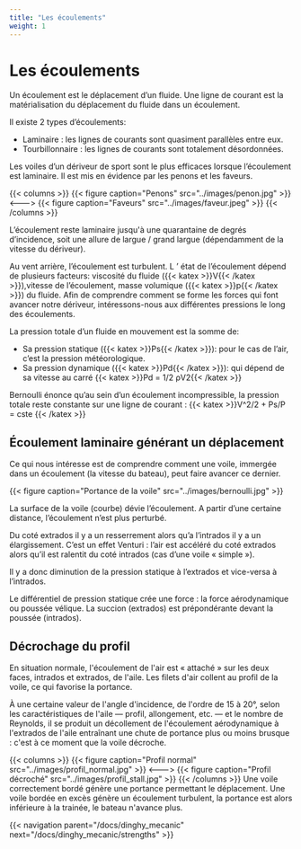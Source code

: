 ```yaml
---
title: "Les écoulements"
weight: 1
---
```


# Les écoulements

Un écoulement est le déplacement d’un fluide. Une ligne de courant est la matérialisation du déplacement du fluide dans un écoulement.

Il existe 2 types d’écoulements:

- Laminaire : les lignes de courants sont quasiment parallèles entre eux.
- Tourbillonnaire : les lignes de courants sont totalement désordonnées.

Les voiles d’un dériveur de sport sont le plus efficaces lorsque l’écoulement est laminaire. Il est mis en évidence par les penons et les faveurs.

{{< columns >}}
{{< figure caption="Penons" src="../images/penon.jpg" >}}
<--->
{{< figure caption="Faveurs" src="../images/faveur.jpeg" >}}
{{< /columns >}}

L’écoulement reste laminaire jusqu'à une quarantaine de degrés d’incidence, soit une allure de largue / grand largue (dépendamment de la vitesse du dériveur).

Au vent arrière, l’écoulement est turbulent.
L ’ état de l’écoulement dépend de plusieurs facteurs: viscosité du fluide ({{< katex >}}V{{< /katex >}}),vitesse de l’écoulement, masse volumique ({{< katex >}}p{{< /katex >}}) du fluide. Afin de comprendre comment se forme les forces qui font avancer notre dériveur, intéressons-nous aux différentes pressions le long des écoulements.

La pression totale d’un fluide en mouvement est la somme de:

- Sa pression statique ({{< katex >}}Ps{{< /katex >}}): pour le cas de l’air, c’est la pression météorologique.
- Sa pression dynamique ({{< katex >}}Pd{{< /katex >}}): qui dépend de sa vitesse au carré {{< katex >}}Pd = 1/2 ρV2{{< /katex >}}

Bernoulli énonce qu’au sein d’un écoulement incompressible, la pression totale reste constante sur une ligne de courant :
{{< katex >}}V^2/2 + Ps/P = cste {{< /katex >}}

## Écoulement laminaire générant un déplacement

Ce qui nous intéresse est de comprendre comment une voile, immergée dans un écoulement (la vitesse du bateau), peut faire avancer ce dernier.

{{< figure caption="Portance de la voile" src="../images/bernoulli.jpg" >}}

 La surface de la voile (courbe) dévie l’écoulement. A partir d’une certaine distance, l’écoulement n’est plus perturbé.

Du coté extrados il y a un resserrement alors qu’a l’intrados il y a un élargissement.
C’est un effet Venturi : l’air est accéléré du coté extrados alors qu’il est ralentit du coté intrados (cas d’une voile « simple »).

Il y a donc diminution de la pression statique à l’extrados et vice-versa à l’intrados.

Le différentiel de pression statique crée une force : la force aérodynamique ou poussée vélique. La succion (extrados) est prépondérante devant la poussée (intrados).

## Décrochage du profil

En situation normale, l'écoulement de l'air est « attaché » sur les deux faces, intrados et extrados, de l'aile. Les filets d'air collent au profil de la voile, ce qui favorise la portance.

À une certaine valeur de l'angle d'incidence, de l'ordre de 15 à 20°, selon les caractéristiques de l'aile — profil, allongement, etc. — et le nombre de Reynolds, il se produit un décollement de l'écoulement aérodynamique à l'extrados de l'aile entraînant une chute de portance plus ou moins brusque : c'est à ce moment que la voile décroche.

{{< columns >}}
{{< figure caption="Profil normal" src="../images/profil_normal.jpg" >}}
<--->
{{< figure caption="Profil décroché" src="../images/profil_stall.jpg" >}}
{{< /columns >}}
Une voile correctement bordé génère une portance permettant le déplacement.
Une voile bordée en excès génère un écoulement turbulent, la portance est alors inférieure à la trainée, le bateau n'avance plus.

{{< navigation parent="/docs/dinghy_mecanic" next="/docs/dinghy_mecanic/strengths" >}}
